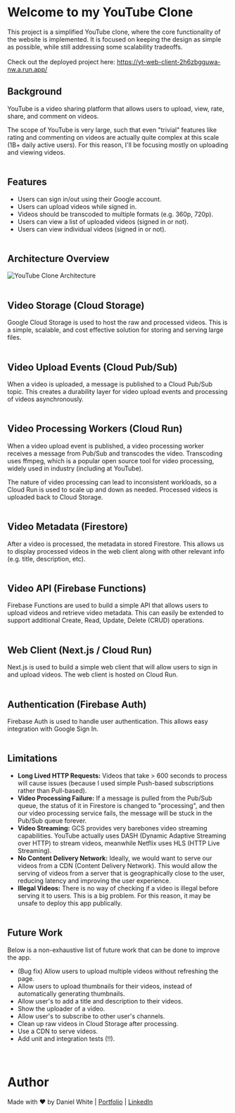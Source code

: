 # Welcome to my YouTube Clone
This project is a simplified YouTube clone, where the core functionality of the website is implemented.
It is focused on keeping the design as simple as possible, while still addressing some scalability tradeoffs.
<br><br>
Check out the deployed project here: https://yt-web-client-2h6zbgguwa-nw.a.run.app/
<br>

## Background
YouTube is a video sharing platform that allows users to upload, view, rate, share, and comment on videos.

The scope of YouTube is very large, such that even "trivial" features like rating and commenting on videos are actually quite complex at this scale (1B+ daily active users). For this reason, I'll be focusing mostly on uploading and viewing videos.
<br><br>

## Features
- Users can sign in/out using their Google account.
- Users can upload videos while signed in.
- Videos should be transcoded to multiple formats (e.g. 360p, 720p).
- Users can view a list of uploaded videos (signed in or not).
- Users can view individual videos (signed in or not).
<br><br>

## Architecture Overview
![YouTube Clone Architecture](https://github.com/daniel-maxwell/YouTube-Clone/assets/66431847/299d6fa2-8ad7-42e2-bb09-1c7a33610f7f)
<br><br>

## Video Storage (Cloud Storage)
Google Cloud Storage is used to host the raw and processed videos. This is a simple, scalable, and cost effective solution for storing and serving large files.
<br><br>

## Video Upload Events (Cloud Pub/Sub)
When a video is uploaded, a message is published to a Cloud Pub/Sub topic. This creates a durability layer for video upload events and processing of videos asynchronously.
<br><br>

## Video Processing Workers (Cloud Run)
When a video upload event is published, a video processing worker receives a message from Pub/Sub and transcodes the video. Transcoding uses ffmpeg, which is a popular open source tool for video processing, widely used in industry (including at YouTube).

The nature of video processing can lead to inconsistent workloads, so a Cloud Run is used to scale up and down as needed. Processed videos is uploaded back to Cloud Storage.
<br><br>

## Video Metadata (Firestore)
After a video is processed, the metadata in stored Firestore. This allows us to display processed videos in the web client along with other relevant info (e.g. title, description, etc).
<br><br>

## Video API (Firebase Functions)
Firebase Functions are used to build a simple API that allows users to upload videos and retrieve video metadata. This can easily be extended to support additional Create, Read, Update, Delete (CRUD) operations.
<br><br>

## Web Client (Next.js / Cloud Run)
Next.js is used to build a simple web client that will allow users to sign in and upload videos. The web client is hosted on Cloud Run.
<br><br>

## Authentication (Firebase Auth)
Firebase Auth is used to handle user authentication. This allows easy integration with Google Sign In.
<br><br>

## Limitations
- **Long Lived HTTP Requests:** Videos that take > 600 seconds to process will cause issues (because I used simple Push-based subscriptions rather than Pull-based).
- **Video Processing Failure:** If a message is pulled from the Pub/Sub queue, the status of it in Firestore is changed to "processing", and then our video processing service fails, the message will be stuck in the Pub/Sub queue forever.
- **Video Streaming:** GCS provides very barebones video streaming capabilities. YouTube actually uses DASH (Dynamic Adaptive Streaming over HTTP) to stream videos, meanwhile Netflix uses HLS (HTTP Live Streaming).
- **No Content Delivery Network:** Ideally, we would want to serve our videos from a CDN (Content Delivery Network). This would allow the serving of videos from a server that is geographically close to the user, reducing latency and improving the user experience.
- **Illegal Videos:** There is no way of checking if a video is illegal before serving it to users. This is a big problem. For this reason, it may be unsafe to deploy this app publically.
<br><br>

## Future Work
Below is a non-exhaustive list of future work that can be done to improve the app.

 - (Bug fix) Allow users to upload multiple videos without refreshing the page.
 - Allow users to upload thumbnails for their videos, instead of automatically generating thumbnails.
 - Allow user's to add a title and description to their videos.
 - Show the uploader of a video.
 - Allow user's to subscribe to other user's channels.
 - Clean up raw videos in Cloud Storage after processing.
 - Use a CDN to serve videos.
 - Add unit and integration tests (!!).
<br><br><br>

Author
======
Made with ❤ by Daniel White | [Portfolio](https://daniel-maxwell.github.io/Portfolio/) | [LinkedIn](https://www.linkedin.com/in/daniel-maxwell-white/)

